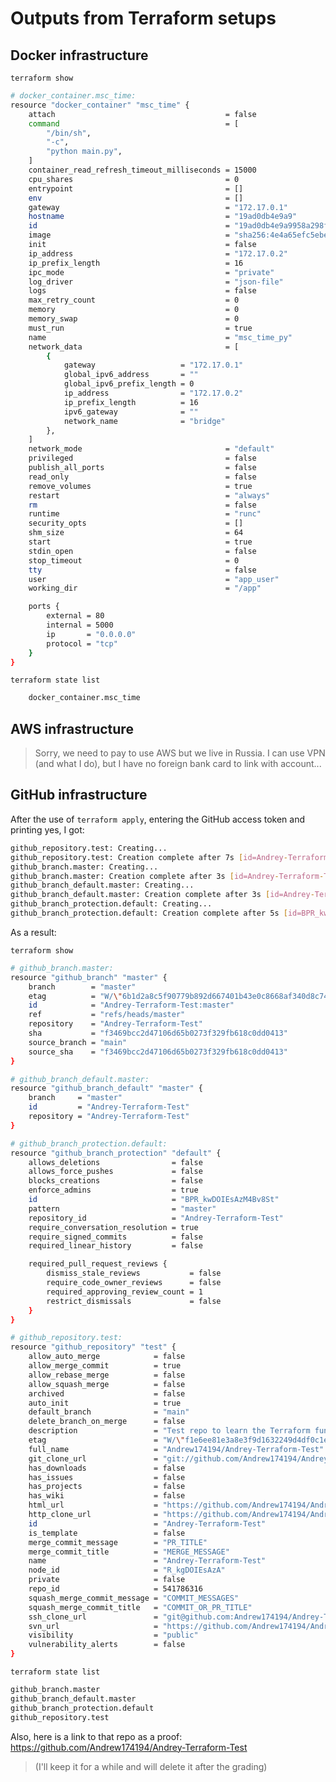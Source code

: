 # Outputs from Terraform setups

## Docker infrastructure

```terraform show```
```sh
# docker_container.msc_time:
resource "docker_container" "msc_time" {
    attach                                      = false
    command                                     = [
        "/bin/sh",
        "-c",
        "python main.py",
    ]
    container_read_refresh_timeout_milliseconds = 15000
    cpu_shares                                  = 0
    entrypoint                                  = []
    env                                         = []
    gateway                                     = "172.17.0.1"
    hostname                                    = "19ad0db4e9a9"
    id                                          = "19ad0db4e9a9958a298f1ccbd79562b6e0a584a76303423154119543b10b4416"
    image                                       = "sha256:4e4a65efc5ebecb583fa11de6050d4427429507647873d914aeffe0ef748aa5d"
    init                                        = false
    ip_address                                  = "172.17.0.2"
    ip_prefix_length                            = 16
    ipc_mode                                    = "private"
    log_driver                                  = "json-file"
    logs                                        = false
    max_retry_count                             = 0
    memory                                      = 0
    memory_swap                                 = 0
    must_run                                    = true
    name                                        = "msc_time_py"
    network_data                                = [
        {
            gateway                   = "172.17.0.1"
            global_ipv6_address       = ""
            global_ipv6_prefix_length = 0
            ip_address                = "172.17.0.2"
            ip_prefix_length          = 16
            ipv6_gateway              = ""
            network_name              = "bridge"
        },
    ]
    network_mode                                = "default"
    privileged                                  = false
    publish_all_ports                           = false
    read_only                                   = false
    remove_volumes                              = true
    restart                                     = "always"
    rm                                          = false
    runtime                                     = "runc"
    security_opts                               = []
    shm_size                                    = 64
    start                                       = true
    stdin_open                                  = false
    stop_timeout                                = 0
    tty                                         = false
    user                                        = "app_user"
    working_dir                                 = "/app"

    ports {
        external = 80
        internal = 5000
        ip       = "0.0.0.0"
        protocol = "tcp"
    }
}
```

```terraform state list```
```sh
    docker_container.msc_time
```

## AWS infrastructure
> Sorry, we need to pay to use AWS but we live in Russia. I can use VPN (and what I do), but I have no foreign bank card to link with account...

## GitHub infrastructure

After the use of `terraform apply`, entering the GitHub access token and printing yes, I got:
```sh
github_repository.test: Creating...
github_repository.test: Creation complete after 7s [id=Andrey-Terraform-Test]
github_branch.master: Creating...
github_branch.master: Creation complete after 3s [id=Andrey-Terraform-Test:development]
github_branch_default.master: Creating...
github_branch_default.master: Creation complete after 3s [id=Andrey-Terraform-Test]
github_branch_protection.default: Creating...
github_branch_protection.default: Creation complete after 5s [id=BPR_kwDOIErgis4Bv8JG]
```

As a result:

`terraform show`
```sh
# github_branch.master:
resource "github_branch" "master" {
    branch        = "master"
    etag          = "W/\"6b1d2a8c5f90779b892d667401b43e0c8668af340d8c746ad060334c32577c22\""
    id            = "Andrey-Terraform-Test:master"
    ref           = "refs/heads/master"
    repository    = "Andrey-Terraform-Test"
    sha           = "f3469bcc2d47106d65b0273f329fb618c0dd0413"
    source_branch = "main"
    source_sha    = "f3469bcc2d47106d65b0273f329fb618c0dd0413"
}

# github_branch_default.master:
resource "github_branch_default" "master" {
    branch     = "master"
    id         = "Andrey-Terraform-Test"
    repository = "Andrey-Terraform-Test"
}

# github_branch_protection.default:
resource "github_branch_protection" "default" {
    allows_deletions                = false
    allows_force_pushes             = false
    blocks_creations                = false
    enforce_admins                  = true
    id                              = "BPR_kwDOIEsAzM4Bv8St"
    pattern                         = "master"
    repository_id                   = "Andrey-Terraform-Test"
    require_conversation_resolution = true
    require_signed_commits          = false
    required_linear_history         = false

    required_pull_request_reviews {
        dismiss_stale_reviews           = false
        require_code_owner_reviews      = false
        required_approving_review_count = 1
        restrict_dismissals             = false
    }
}

# github_repository.test:
resource "github_repository" "test" {
    allow_auto_merge            = false
    allow_merge_commit          = true
    allow_rebase_merge          = false
    allow_squash_merge          = false
    archived                    = false
    auto_init                   = true
    default_branch              = "main"
    delete_branch_on_merge      = false
    description                 = "Test repo to learn the Terraform functionality with GitHub"
    etag                        = "W/\"f1e6ee81e3a8e3f9d1632249d4df0c1e2d9ab788bb01e2e52d8668f81d3e3061\""
    full_name                   = "Andrew174194/Andrey-Terraform-Test"
    git_clone_url               = "git://github.com/Andrew174194/Andrey-Terraform-Test.git"
    has_downloads               = false
    has_issues                  = false
    has_projects                = false
    has_wiki                    = false
    html_url                    = "https://github.com/Andrew174194/Andrey-Terraform-Test"
    http_clone_url              = "https://github.com/Andrew174194/Andrey-Terraform-Test.git"
    id                          = "Andrey-Terraform-Test"
    is_template                 = false
    merge_commit_message        = "PR_TITLE"
    merge_commit_title          = "MERGE_MESSAGE"
    name                        = "Andrey-Terraform-Test"
    node_id                     = "R_kgDOIEsAzA"
    private                     = false
    repo_id                     = 541786316
    squash_merge_commit_message = "COMMIT_MESSAGES"
    squash_merge_commit_title   = "COMMIT_OR_PR_TITLE"
    ssh_clone_url               = "git@github.com:Andrew174194/Andrey-Terraform-Test.git"
    svn_url                     = "https://github.com/Andrew174194/Andrey-Terraform-Test"
    visibility                  = "public"
    vulnerability_alerts        = false
}
```
`terraform state list`
```sh
github_branch.master
github_branch_default.master
github_branch_protection.default
github_repository.test
```

Also, here is a link to that repo as a proof: https://github.com/Andrew174194/Andrey-Terraform-Test
> (I'll keep it for a while and will delete it after the grading)
